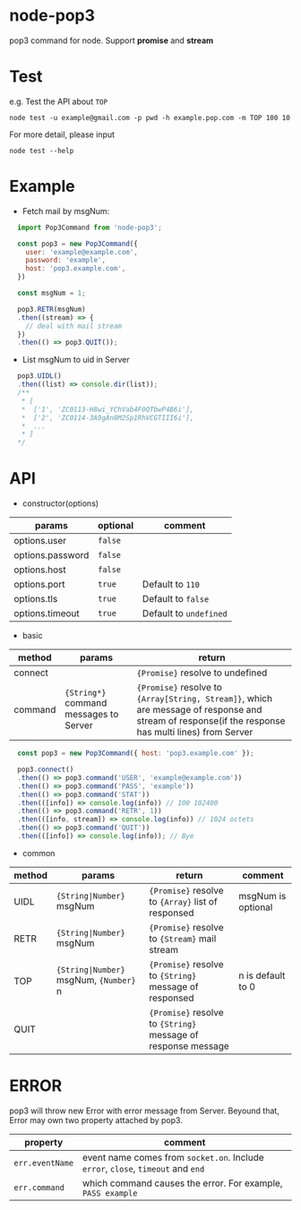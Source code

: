 # node-pop3
pop3 command for node. Support **promise** and **stream**

# Test
e.g. Test the API about `TOP`

`node test -u example@gmail.com -p pwd -h example.pop.com -m TOP 100 10`

For more detail, please input

`node test --help`

# Example
* Fetch mail by msgNum:
```javascript
  import Pop3Command from 'node-pop3';

  const pop3 = new Pop3Command({
    user: 'example@example.com',
    password: 'example',
    host: 'pop3.example.com',
  })

  const msgNum = 1;

  pop3.RETR(msgNum)
  .then((stream) => {
    // deal with mail stream
  })
  .then(() => pop3.QUIT());
```
* List msgNum to uid in Server
```javascript
  pop3.UIDL()
  .then((list) => console.dir(list));
  /**
   * [
   *  ['1', 'ZC0113-H8wi_YChVab4F0QTbwP4B6i'],
   *  ['2', 'ZC0114-3A9gAn8M2Sp1RhVCGTIII6i'],
   *  ...
   * ]
  */
```
# API
* constructor(options)

params|optional|comment
---|---|---
options.user|`false`
options.password|`false`|
options.host|`false`|
options.port|`true`|Default to `110`
options.tls|`true`|Default to `false`
options.timeout|`true`|Default to `undefined`

* basic

method|params|return
---|---|---
connect||`{Promise}` resolve to undefined
command|`{String*}` command messages to Server|`{Promise}` resolve to `{Array[String, Stream]}`, which are message of response and stream of response(if the response has multi lines) from Server

```javascript
  const pop3 = new Pop3Command({ host: 'pop3.example.com' });

  pop3.connect()
  .then(() => pop3.command('USER', 'example@example.com'))
  .then(() => pop3.command('PASS', 'example'))
  .then(() => pop3.command('STAT'))
  .then(([info]) => console.log(info)) // 100 102400
  .then(() => pop3.command('RETR', 1))
  .then(([info, stream]) => console.log(info)) // 1024 octets
  .then(() => pop3.command('QUIT'))
  .then(([info]) => console.log(info)); // Bye

```

* common

method|params|return|comment
---|---|---|---
UIDL|`{String\|Number}` msgNum|`{Promise}` resolve to `{Array}` list of responsed|msgNum is optional
RETR|`{String\|Number}` msgNum|`{Promise}` resolve to `{Stream}` mail stream|
TOP|`{String\|Number}` msgNum, `{Number}` n|`{Promise}` resolve to `{String}` message of responsed|n is default to 0
QUIT||`{Promise}` resolve to `{String}` message of response message|

# ERROR
pop3 will throw new Error with error message from Server.
Beyound that, Error may own two property attached by pop3.

property|comment
---|---
`err.eventName`|event name comes from `socket.on`. Include `error`, `close`, `timeout` and `end`
`err.command`|which command causes the error. For example, `PASS example`
